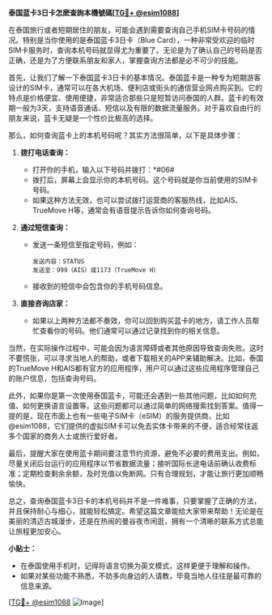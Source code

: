 **泰国蓝卡3日卡怎麽查詢本機號碼[[TG💪+ @esim1088](https://t.me/s/esim1088)]**

在泰国旅行或者短期居住的朋友，可能会遇到需要查询自己手机SIM卡号码的情况。特别是当你使用的是泰国蓝卡3日卡（Blue Card），一种非常受欢迎的临时SIM卡服务时，查询本机号码就显得尤为重要了。无论是为了确认自己的号码是否正确，还是为了方便联系朋友和家人，掌握查询方法都是必不可少的技能。

首先，让我们了解一下泰国蓝卡3日卡的基本情况。泰国蓝卡是一种专为短期游客设计的SIM卡，通常可以在各大机场、便利店或街头的通信营业网点购买到。它的特点是价格便宜、使用便捷，非常适合那些只是短暂访问泰国的人群。蓝卡的有效期一般为3天，支持语音通话、短信以及有限的数据流量服务。对于喜欢自由行的朋友来说，蓝卡无疑是一个性价比极高的选择。

那么，如何查询蓝卡上的本机号码呢？其实方法很简单，以下是具体步骤：

1. **拨打电话查询：**
   - 打开你的手机，输入以下号码并拨打：*#06#
   - 拨打后，屏幕上会显示你的本机号码。这个号码就是你当前使用的SIM卡号码。
   - 如果这种方法无效，也可以尝试拨打运营商的客服热线，比如AIS、TrueMove H等，通常会有语音提示告诉你如何查询号码。

2. **通过短信查询：**
   - 发送一条短信至指定号码，例如：
     ```
     发送内容：STATUS
     发送至：999（AIS）或1173（TrueMove H）
     ```
   - 接收到的短信中会包含你的手机号码信息。

3. **直接咨询店家：**
   - 如果以上两种方法都不奏效，你可以回到购买蓝卡的地方，请工作人员帮忙查看你的号码。他们通常可以通过记录找到你的相关信息。

当然，在实际操作过程中，可能会因为语言障碍或者其他原因导致查询失败。这时不要慌张，可以寻求当地人的帮助，或者下载相关的APP来辅助解决。比如，泰国的TrueMove H和AIS都有官方的应用程序，用户可以通过这些应用程序管理自己的账户信息，包括查询号码。

此外，如果你是第一次使用泰国蓝卡，可能还会遇到一些其他问题，比如如何充值、如何更换语言设置等。这些问题都可以通过简单的网络搜索找到答案。值得一提的是，现在市面上也有一些电子SIM卡（eSIM）的服务提供商，比如@esim1088，它们提供的虚拟SIM卡可以免去实体卡带来的不便，适合经常往返多个国家的商务人士或旅行爱好者。

最后，提醒大家在使用蓝卡期间要注意节约资源，避免不必要的费用支出。例如，尽量关闭后台运行的应用程序以节省数据流量；接听国际长途电话前确认收费标准；定期检查剩余余额，及时充值以免断网。只有合理规划，才能让旅行更加顺畅愉快。

总之，查询泰国蓝卡3日卡的本机号码并不是一件难事，只要掌握了正确的方法，并且保持耐心与细心，就能轻松搞定。希望这篇文章能给大家带来帮助！无论是在美丽的清迈古城漫步，还是在热闹的曼谷夜市闲逛，拥有一个清晰的联系方式总能让旅程更加安心。

**小贴士：**
- 在泰国使用手机时，记得将语言切换为英文模式，这样更便于理解和操作。
- 如果对某些功能不熟悉，不妨多向身边的人请教，毕竟当地人往往是最可靠的信息来源。

[[TG💪+ @esim1088](https://t.me/s/esim1088) ![Image](https://i.postimg.cc/4NQfJmqS/Snipaste-2025-05-13-00-14-12.png)]